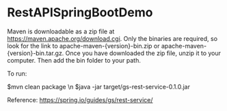 # RestAPISpringBootDemo

Maven is downloadable as a zip file at https://maven.apache.org/download.cgi. Only the binaries are required, so look for the link to apache-maven-{version}-bin.zip or apache-maven-{version}-bin.tar.gz.
Once you have downloaded the zip file, unzip it to your computer. Then add the bin folder to your path.

To run: 

$mvn clean package
\n $java -jar target/gs-rest-service-0.1.0.jar

Reference:
https://spring.io/guides/gs/rest-service/

